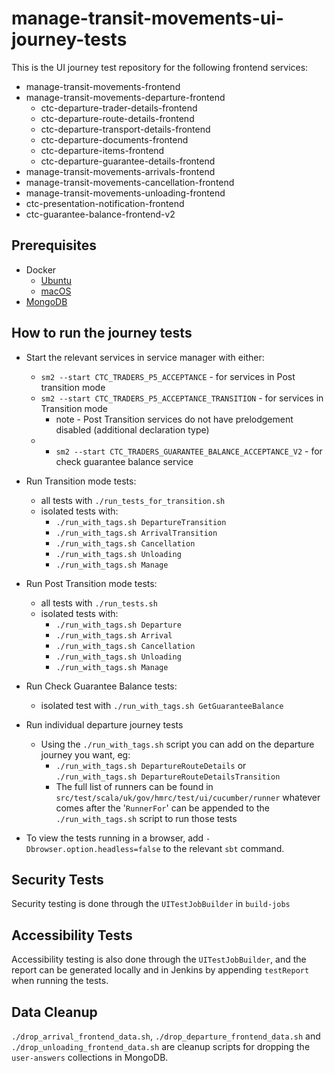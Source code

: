 
# manage-transit-movements-ui-journey-tests

This is the UI journey test repository for the following frontend services:
- manage-transit-movements-frontend
- manage-transit-movements-departure-frontend
  - ctc-departure-trader-details-frontend
  - ctc-departure-route-details-frontend
  - ctc-departure-transport-details-frontend
  - ctc-departure-documents-frontend
  - ctc-departure-items-frontend
  - ctc-departure-guarantee-details-frontend
- manage-transit-movements-arrivals-frontend
- manage-transit-movements-cancellation-frontend
- manage-transit-movements-unloading-frontend
- ctc-presentation-notification-frontend
- ctc-guarantee-balance-frontend-v2

## Prerequisites
* Docker
    * [Ubuntu](https://docs.tax.service.gov.uk/mdtp-handbook/documentation/developer-set-up/install-docker.html#install-docker-ubuntu)
    * [macOS](https://docs.tax.service.gov.uk/mdtp-handbook/documentation/developer-set-up/install-docker.html#install-docker-macos)
* [MongoDB](https://docs.tax.service.gov.uk/mdtp-handbook/documentation/developer-set-up/set-up-mongodb.html)

## How to run the journey tests
* Start the relevant services in service manager with either:
  * `sm2 --start CTC_TRADERS_P5_ACCEPTANCE` - for services in Post transition mode
  * `sm2 --start CTC_TRADERS_P5_ACCEPTANCE_TRANSITION` - for services in Transition mode
      * note - Post Transition services do not have prelodgement disabled (additional declaration type)
  * * `sm2 --start CTC_TRADERS_GUARANTEE_BALANCE_ACCEPTANCE_V2` - for check guarantee balance service


* Run Transition mode tests:
  * all tests with `./run_tests_for_transition.sh`
  * isolated tests with:
    * `./run_with_tags.sh DepartureTransition`
    * `./run_with_tags.sh ArrivalTransition`
    * `./run_with_tags.sh Cancellation`
    * `./run_with_tags.sh Unloading`
    * `./run_with_tags.sh Manage`


* Run Post Transition mode tests:
  * all tests with `./run_tests.sh`
  * isolated tests with:
    * `./run_with_tags.sh Departure`
    * `./run_with_tags.sh Arrival`
    * `./run_with_tags.sh Cancellation`
    * `./run_with_tags.sh Unloading`
    * `./run_with_tags.sh Manage`

* Run Check Guarantee Balance tests:
  * isolated test with `./run_with_tags.sh GetGuaranteeBalance`


* Run individual departure journey tests
  * Using the `./run_with_tags.sh` script you can add on the departure journey you want, eg:
    * `./run_with_tags.sh DepartureRouteDetails` or `./run_with_tags.sh DepartureRouteDetailsTransition`
    * The full list of runners can be found in `src/test/scala/uk/gov/hmrc/test/ui/cucumber/runner` whatever comes after the '`RunnerFor`' 
      can be appended to the `./run_with_tags.sh` script to run those tests



* To view the tests running in a browser, add `-Dbrowser.option.headless=false` to the relevant `sbt` command.

## Security Tests
Security testing is done through the `UITestJobBuilder` in `build-jobs`

## Accessibility Tests
Accessibility testing is also done through the `UITestJobBuilder`, and the report can be generated locally and in Jenkins by appending `testReport` when running the tests.

## Data Cleanup
`./drop_arrival_frontend_data.sh`, `./drop_departure_frontend_data.sh` and `./drop_unloading_frontend_data.sh` are cleanup scripts for dropping the `user-answers` collections in MongoDB.
